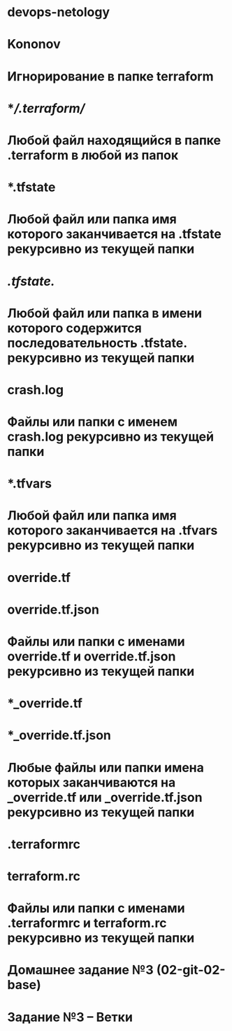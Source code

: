 # devops-netology
# Kononov

# Игнорирование в папке terraform
# **/.terraform/*
# Любой файл находящийся в папке .terraform в любой из папок
# *.tfstate
# Любой файл или папка имя которого заканчивается на .tfstate рекурсивно из текущей папки
# *.tfstate.*
# Любой файл или папка в имени которого содержится последовательность .tfstate. рекурсивно из текущей папки
# crash.log
# Файлы или папки с именем crash.log рекурсивно из текущей папки
# *.tfvars
# Любой файл или папка имя которого заканчивается на .tfvars рекурсивно из текущей папки
# override.tf
# override.tf.json
# Файлы или папки с именами override.tf и override.tf.json рекурсивно из текущей папки
# *_override.tf
# *_override.tf.json
# Любые файлы или папки имена которых заканчиваются на _override.tf или _override.tf.json рекурсивно из текущей папки
# .terraformrc
# terraform.rc
# Файлы или папки с именами .terraformrc и terraform.rc рекурсивно из текущей папки

# Домашнее задание №3 (02-git-02-base)
# Задание №3 – Ветки

